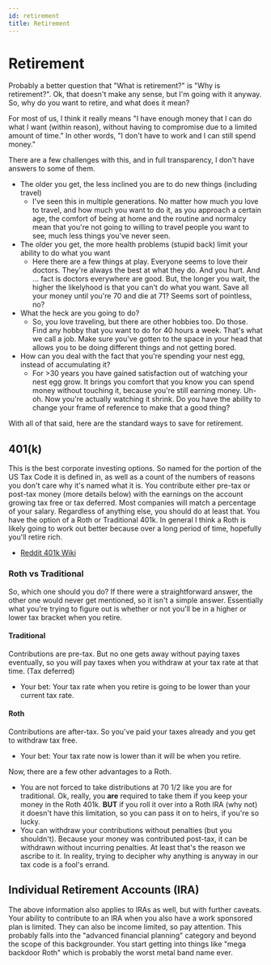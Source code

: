 ```yaml
---
id: retirement 
title: Retirement
---
```

# Retirement

Probably a better question that "What is retirement?" is "Why is retirement?".  Ok, that doesn't make any sense, but I'm going with it anyway.  So, why do you want to retire, and what does it mean?

For most of us, I think it really means "I have enough money that I can do what I want (within reason), without having to compromise due to a limited amount of time."  In other words, "I don't have to work and I can still spend money."

There are a few challenges with this, and in full transparency, I don't have answers to some of them.

* The older you get, the less inclined you are to do new things (including travel)
  * I've seen this in multiple generations.  No matter how much you love to travel, and how much you want to do it, as you approach a certain age, the comfort of being at home and the routine and normalcy mean that you're not going to willing to travel people you want to see, much less things you've never seen.
* The older you get, the more health problems (stupid back) limit your ability to do what you want
  * Here there are a few things at play.  Everyone seems to love their doctors.  They're always the best at what they do.  And you hurt.  And ... fact is doctors everywhere are good.  But, the longer you wait, the higher the likelyhood is that you can't do what you want.  Save all your money until you're 70 and die at 71?  Seems sort of pointless, no?
* What the heck are you going to do?
  * So, you love traveling, but there are other hobbies too.  Do those.  Find any hobby that you want to do for 40 hours a week.  That's what we call a job.  Make sure you've gotten to the space in your head that allows you to be doing different things and not getting bored.
* How can you deal with the fact that you're spending your nest egg, instead of accumulating it?
  * For >30 years you have gained satisfaction out of watching your nest egg grow.  It brings you comfort that you know you can spend money without touching it, because you're still earning money.  Uh-oh.  Now you're actually watching it shrink.  Do you have the ability to change your frame of reference to make that a good thing?


With all of that said, here are the standard ways to save for retirement.

## 401(k)
This is the best corporate investing options.  So named for the portion of the US Tax Code it is defined in, as well as a count of the numbers of reasons you don't care why it's named what it is.
You contribute either pre-tax or post-tax money (more details below) with the earnings on the account growing tax free or tax deferred.
Most companies will match a percentage of your salary.  Regardless of anything else, you should do at least that.
You have the option of a Roth or Traditional 401k.  In general I think a Roth is likely going to work out better because over a long period of time, hopefully you'll retire rich.

* [Reddit 401k Wiki](https://www.reddit.com/r/personalfinance/wiki/401k)

### Roth vs Traditional
So, which one should you do?  If there were a straightforward answer, the other one would never get mentioned, so it isn't a simple answer.  Essentially what you're trying to figure out is whether or not you'll be in a higher or lower tax bracket when you retire.
#### Traditional
Contributions are pre-tax.  But no one gets away without paying taxes eventually, so you will pay taxes when you withdraw at your tax rate at that time.  (Tax deferred)
* Your bet:  Your tax rate when you retire is going to be lower than your current tax rate.
#### Roth
Contributions are after-tax.  So you've paid your taxes already and you get to withdraw tax free.
* Your bet:  Your tax rate now is lower than it will be when you retire.

Now, there are a few other advantages to a Roth.
* You are not forced to take distributions at 70 1/2 like you are for traditional.  Ok, really, you **are** required to take them if you keep your money in the Roth 401k.  **BUT** if you roll it over into a Roth IRA (why not) it doesn't have this limitation, so you can pass it on to heirs, if you're so lucky.
* You can withdraw your contributions without penalties (but you shouldn't).  Because your money was contributed post-tax, it can be withdrawn without incurring penalties.  At least that's the reason we ascribe to it.  In reality, trying to decipher why anything is anyway in our tax code is a fool's errand.

## Individual Retirement Accounts (IRA)
The above information also applies to IRAs as well, but with further caveats.  Your ability to contribute to an IRA when you also have a work sponsored plan is limited.  They can also be income limited, so pay attention.  This probably falls into the "advanced financial planning" category and beyond the scope of this backgrounder.  You start getting into things like "mega backdoor Roth" which is probably the worst metal band name ever.
